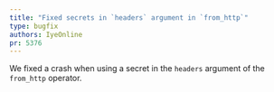 ```yaml
---
title: "Fixed secrets in `headers` argument in `from_http`"
type: bugfix
authors: IyeOnline
pr: 5376
---
```


We fixed a crash when using a secret in the `headers` argument of the `from_http`
operator.
